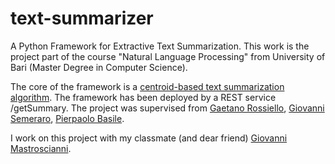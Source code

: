 # text-summarizer
A Python Framework for Extractive Text Summarization.
This work is the project part of the course "Natural Language Processing" from University of Bari (Master Degree in Computer Science).

The core of the framework is a [centroid-based text summarization algorithm](http://www.aclweb.org/anthology/W/W17/W17-1003.pdf).
The framework has been deployed by a REST service /getSummary.
The project was supervised from [Gaetano Rossiello](http://www.di.uniba.it/~swap/index.php?n=Membri.Rossiello), [Giovanni Semeraro](http://www.di.uniba.it/~swap/index.php?n=Membri.Semeraro), [Pierpaolo Basile](http://www.di.uniba.it/~swap/index.php?n=Membri.Basile).

I work on this project with my classmate (and dear friend) [Giovanni Mastroscianni](https://www.linkedin.com/in/giovanni-mastroscianni-502004106/).
